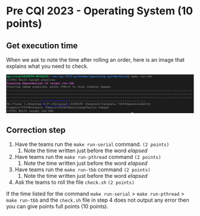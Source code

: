 # Pre CQI 2023 - Operating System (10 points)

## Get execution time

When we ask to note the time after rolling an order, here is an image that explains what you need to check.

![alt text](elapsedTime.PNG "Image")


## Correction step
1. Have the teams run the `make run-serial` command. `(2 points)`
   1. Note the time written just before the word *elapsed*
2. Have teams run the `make run-pthread` command `(2 points)`
   1. Note the time written just before the word *elapsed*
3. Have teams run the `make run-tbb` command `(2 points)`
   1. Note the time written just before the word *elapsed*
4. Ask the teams to roll the file `check.sh` `(2 points)`

If the time listed for the command `make run-serial` > `make run-pthread` > `make run-tbb` and the `check.sh` file in step 4 does not output any error then you can give points full points (10 points).